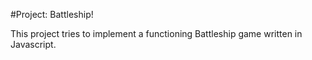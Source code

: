 #Project: Battleship!

This project tries to implement a functioning Battleship game written in Javascript.
